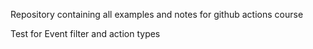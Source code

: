 Repository containing all examples and notes for github actions course

Test for Event filter and action types
